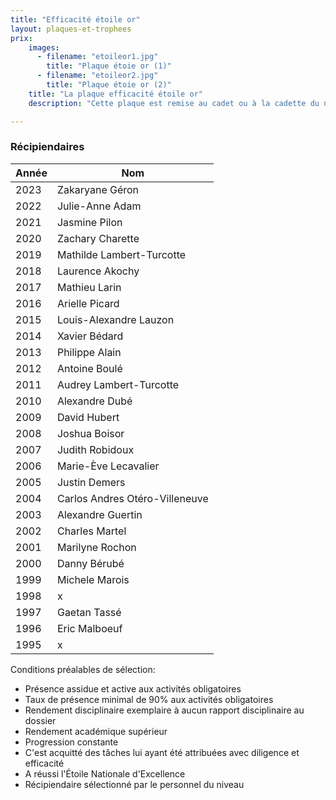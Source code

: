 ```yaml
---
title: "Efficacité étoile or"
layout: plaques-et-trophees
prix: 
    images:
      - filename: "etoileor1.jpg"
        title: "Plaque étoie or (1)"
      - filename: "etoileor2.jpg"
        title: "Plaque étoie or (2)"
    title: "La plaque efficacité étoile or"
    description: "Cette plaque est remise au cadet ou à la cadette du niveau étoile or s’étant le plus démarqué de son groupe par sa tenue, son comportement, sa participation, son leadership ainsi que sa réussite de l’étoile nationale d'excellence."

---
```


### Récipiendaires

| Année | Nom |
| --- | --- |
| 2023 | Zakaryane Géron |
| 2022 | Julie-Anne Adam |
| 2021 | Jasmine Pilon |
| 2020 | Zachary Charette |
| 2019 | Mathilde Lambert-Turcotte |
| 2018 | Laurence Akochy |
| 2017 | Mathieu Larin |
| 2016 | Arielle Picard |
| 2015 | Louis-Alexandre Lauzon |
| 2014 | Xavier Bédard |
| 2013 | Philippe Alain |
| 2012 | Antoine Boulé |
| 2011 | Audrey Lambert-Turcotte |
| 2010 | Alexandre Dubé |
| 2009 | David Hubert |
| 2008 | Joshua Boisor |
| 2007 | Judith Robidoux |
| 2006 | Marie-Ève Lecavalier |
| 2005 | Justin Demers |
| 2004 | Carlos Andres Otéro-Villeneuve |
| 2003 | Alexandre Guertin |
| 2002 | Charles Martel |
| 2001 | Marilyne Rochon |
| 2000 | Danny Bérubé |
| 1999 | Michele Marois |
| 1998 | x   |
| 1997 | Gaetan Tassé |
| 1996 | Eric Malboeuf |
| 1995 | x   |

Conditions préalables de sélection:  
- Présence assidue et active aux activités obligatoires  
- Taux de présence minimal de 90% aux activités obligatoires  
- Rendement disciplinaire exemplaire à aucun rapport disciplinaire au dossier  
- Rendement académique supérieur  
- Progression constante  
- C'est acquitté des tâches lui ayant été attribuées avec diligence et efficacité  
- A réussi l'Étoile Nationale d'Excellence  
- Récipiendaire sélectionné par le personnel du niveau
